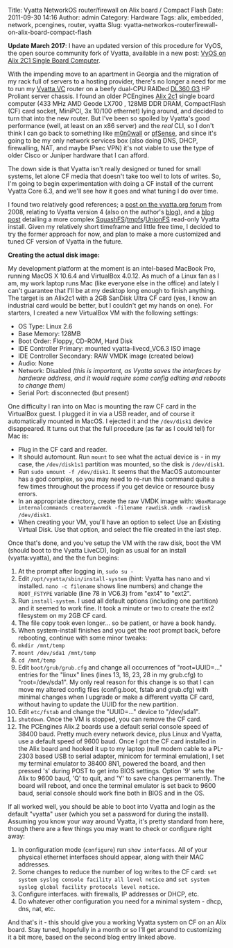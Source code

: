 Title: Vyatta NetworkOS router/firewall on Alix board / Compact Flash
Date: 2011-09-30 14:16
Author: admin
Category: Hardware
Tags: alix, embedded, network, pcengines, router, vyatta
Slug: vyatta-networkos-routerfirewall-on-alix-board-compact-flash

__Update March 2017__: I have an updated version of this procedure for VyOS,
the open source community fork of Vyatta, available in a new post:
[VyOS on Alix 2C1 Single Board Computer](/2017/03/vyos-on-alix-2c1-single-board-computer/).

With the impending move to an apartment in Georgia and the migration of
my rack full of servers to a hosting provider, there's no longer a need
for me to run my [Vyatta VC](http://www.vyatta.org/) router on a beefy
dual-CPU RAIDed [DL360
G3](http://h18000.www1.hp.com/products/quickspecs/11504_na/11504_na.HTML)
HP Proliant server chassis. I found an older PCEngines [Alix
2c1](http://pcengines.ch/alix2c1.htm) single board computer (433 MHz AMD
Geode LX700 , 128MB DDR DRAM, CompactFlash (CF) card socket, MiniPCI, 3x
10/100 ethernet) lying around, and decided to turn that into the new
router. But I've been so spoiled by Vyatta's good performance (well, at
least on an x86 server) and the *real* CLI, so I don't think I can go
back to something like [m0n0wall](http://m0n0.ch/wall/) or
[pfSense](http://www.pfsense.org/), and since it's going to be my only
network services box (also doing DNS, DHCP, firewalling, NAT, and maybe
IPsec VPN) it's not viable to use the type of older Cisco or Juniper
hardware that I can afford.

The down side is that Vyatta isn't really designed or tuned for small
systems, let alone CF media that doesn't take too well to lots of
writes. So, I'm going to begin experimentation with doing a CF install
of the current Vyatta Core 6.3, and we'll see how it goes and what
tuning I do over time.

I found two relatively good references; a [post on the vyatta.org
forum](http://www.vyatta.org/forum/viewtopic.php?t=502) from 2008,
relating to Vyatta version 4 (also on the author's
[blog](http://dataflip.blogspot.com/2008/06/optimizing-vyatta-for-compact-flash.html)),
and a [blog
post](http://peytongroup.wordpress.com/2010/02/16/vyatta-community-on-a-compact-flash/)
detailing a more complex
[SquashFS](http://squashfs.sourceforge.net/)/[tmpfs](http://en.wikipedia.org/wiki/Tmpfs)/[UnionFS](http://unionfs.filesystems.org/)
read-only Vyatta install. Given my relatively short timeframe and little
free time, I decided to try the former approach for now, and plan to
make a more customized and tuned CF version of Vyatta in the future.

**Creating the actual disk image:**

My development platform at the moment is an intel-based MacBook Pro,
running MacOS X 10.6.4 and VirtualBox 4.0.12. As much of a Linux fan as
I am, my work laptop runs Mac (like everyone else in the office) and
lately I can't guarantee that I'll be at my desktop long enough to
finish anything. The target is an Alix2c1 with a 2GB SanDisk Ultra CF
card (yes, I know an industrial card would be better, but I couldn't get
my hands on one). For starters, I created a new VirtualBox VM with the
following settings:

-   OS Type: Linux 2.6
-   Base Memory: 128MB
-   Boot Order: Floppy, CD-ROM, Hard Disk
-   IDE Controller Primary: mounted vyatta-livecd\_VC6.3 ISO image
-   IDE Controller Secondary: RAW VMDK image (created below)
-   Audio: None
-   Network: Disabled *(this is important, as Vyatta saves the
    interfaces by hardware address, and it would require some config
    editing and reboots to change them)*
-   Serial Port: disconnected (but present)

One difficulty I ran into on Mac is mounting the raw CF card in the
VirtualBox guest. I plugged it in via a USB reader, and of course it
automatically mounted in MacOS. I ejected it and the `/dev/disk1` device
disappeared. It turns out that the full procedure (as far as I could
tell) for Mac is:

-   Plug in the CF card and reader.
-   It should automount. Run `mount` to see what the actual device is -
    in my case, the `/dev/disk1s1` partition was mounted, so the disk is
    `/dev/disk1`.
-   Run `sudo umount -f /dev/disk1`. It seems that the MacOS automounter
    has a god complex, so you may need to re-run this command quite a
    few times throughout the process if you get device or resource busy
    errors.
-   In an appropriate directory, create the raw VMDK image with:
    `VBoxManage internalcommands createrawvmdk -filename rawdisk.vmdk -rawdisk /dev/disk1`.
-   When creating your VM, you'll have an option to select Use an
    Existing Virtual Disk. Use that option, and select the file created
    in the last step.

Once that's done, and you've setup the VM with the raw disk, boot the VM
(should boot to the Vyatta LiveCD), login as usual for an install
(vyatta:vyatta), and the the fun begins:

1.  At the prompt after logging in, `sudo su -`
2.  Edit `/opt/vyatta/sbin/install-system` (hint: Vyatta has nano and vi
    installed. `nano -c filename` shows line numbers) and change the
    `ROOT_FSTYPE` variable (line 78 in VC6.3) from "ext4" to "ext2".
3.  Run `install-system`. I used all default options (including one
    partition) and it seemed to work fine. It took a minute or two to
    create the ext2 filesystem on my 2GB CF card.
4.  The file copy took even longer... so be patient, or have a book
    handy.
5.  When system-install finishes and you get the root prompt back,
    before rebooting, continue with some minor tweaks:
6.  `mkdir /mnt/temp`
7.  `mount /dev/sda1 /mnt/temp`
8.  `cd /mnt/temp`
9.  Edit `boot/grub/grub.cfg` and change all occurrences of
    "root=UUID=..." entries for the "linux" lines (lines 13, 18, 23, 28
    in my grub.cfg) to "root=/dev/sda1". My only real reason for this
    change is so that I can move my altered config files (config.boot,
    fstab and grub.cfg) with minimal changes when I upgrade or make a
    different vyatta CF card, without having to update the UUID for the
    new partition.
10. Edit `etc/fstab` and change the "UUID=..." device to "/dev/sda1".
11. `shutdown`. Once the VM is stopped, you can remove the CF card.
12. The PCEngines Alix.2 boards use a default serial console speed of
    38400 baud. Pretty much every network device, plus Linux and Vyatta,
    use a default speed of 9600 baud. Once I got the CF card installed
    in the Alix board and hooked it up to my laptop (null modem cable to
    a PL-2303 based USB to serial adapter, minicom for terminal
    emulation), I set my terminal emulator to 38400 8N1, powered the
    board, and then pressed 's' during POST to get into BIOS settings.
    Option '9' sets the Alix to 9600 baud, 'Q' to quit, and 'Y' to save
    changes permanently. The board will reboot, and once the terminal
    emulator is set back to 9600 baud, serial console should work fine
    both in BIOS and in the OS.

If all worked well, you should be able to boot into Vyatta and login as
the default "vyatta" user (which you set a password for during the
install). Assuming you know your way around Vyatta, it's pretty standard
from here, though there are a few things you may want to check or
configure right away:

1.  In configuration mode (`configure`) run `show interfaces`. All of
    your physical ethernet interfaces should appear, along with their
    MAC addresses.
2.  Some changes to reduce the number of log writes to the CF card:
    `set system syslog console facility all level notice` and
    `set system syslog global facility protocols level notice`.
3.  Configure interfaces. with firewalls, IP addresses or DHCP, etc.
4.  Do whatever other configuration you need for a minimal system -
    dhcp, dns, nat, etc.

And that's it - this should give you a working Vyatta system on CF on an
Alix board. Stay tuned, hopefully in a month or so I'll get around to
customizing it a bit more, based on the second blog entry linked above.
